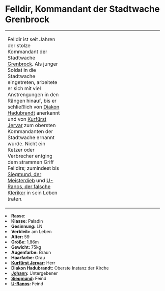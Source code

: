 # Felldir, Kommandant der Stadtwache Grenbrock

<primary-label ref="npc"/>

<secondary-label ref="faergria"/>

<secondary-label ref="thaugrien"/>

<table>
<tr><td>
<p>
Felldir ist seit Jahren der stolze Kommandant der Stadtwache <a href="Northern-Grenbrock.md">Grenbrock</a>. Als junger
Soldat in die Stadtwache eingetreten, arbeitete er sich mit viel Anstrengungen in den Rängen hinauf, bis er schließlich
von <a href="Hadubrandt.md">Diakon Hadubrandt</a> anerkannt und von <a href="Jervar.md">Kurfürst Jervar</a> zum obersten
Kommandanten der Stadtwache ernannt wurde. Nicht ein Ketzer oder Verbrecher entging dem strammen Griff Felldirs;
zumindest bis <a href="Siegmund.md">Siegmund, der Meisterdieb</a> und
<a href="U-Ranos.md">U-Ranos, der falsche Kleriker</a> in sein Leben traten.
</p>

</td><td width="300">
<!-- Edit here -->
<img src="felldir.png" alt="" />
</td></tr>
</table>

<procedure title="Allgemeine Informationen">
<list columns="3">
<li><b>Rasse:</b> <a href="Folks.md" anchor="menschen"></a></li>
<li><b>Klasse:</b> Paladin</li>
<li><b>Gesinnung:</b> LN</li>
<li><b>Verbleib:</b> am Leben</li>
</list>
</procedure>

<procedure title="Aussehen">
<list columns="3">
<li><b>Alter:</b> 59</li>
<li><b>Größe:</b> 1,86m</li>
<li><b>Gewicht:</b> 75kg</li>
<li><b>Augenfarbe:</b> Braun</li>
<li><b>Haarfarbe:</b> Grau</li>
</list>
</procedure>

<procedure title="Beziehungen">
<list columns="3">
<li><b><a href="Jervar.md">Kurfürst Jervar</a>:</b> Herr</li>
<li><b>Diakon Hadubrandt:</b> Oberste Instanz der Kirche</li>
<li><b><a href="Johann.md">Johann</a>:</b> Untergebener</li>
<li><b><a href="Siegmund.md">Siegmund</a>:</b> Feind</li>
<li><b><a href="U-Ranos.md">U-Ranos</a>:</b> Feind</li>
</list>
</procedure>

<!--
## Notizen

- **Ziele:** 
- **Geheimnisse:** 
-->